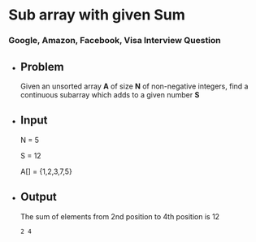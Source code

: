 # Sub array with given Sum
### Google, Amazon, Facebook, Visa Interview Question

- ## Problem
	Given an unsorted array **A** of size **N** of non-negative integers, find a continuous subarray which adds to a given number **S**
	
- ## Input
	N = 5
	
	S = 12
	
	A[] = {1,2,3,7,5}
	
- ## Output
	
	The sum of elements from 2nd position to 4th position is 12
		
	`` 2 4 ``

